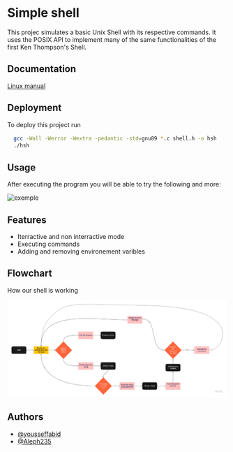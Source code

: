 # Simple shell

This projec simulates a basic Unix Shell with its respective commands. It uses the POSIX API to implement many of the same functionalities of the first Ken Thompson's Shell.

## Documentation

[Linux manual](https://www.man7.org/linux/man-pages/man1/man.1.html)


## Deployment

To deploy this project run

```bash
  gcc -Wall -Werror -Wextra -pedantic -std=gnu89 *.c shell.h -o hsh
  ./hsh
```


## Usage

After executing the program you will be able to try the following and more:

![exemple](/simple_shell/assets/shell.png?raw=true "")

## Features

- Iterractive and non interractive mode
- Executing commands
- Adding and removing environement varibles

 
## Flowchart

How our shell is working

![flowchart](/assets/Flowchart.jpg)

## Authors

- [@yousseffabid](https://github.com/yousseffabid)
- [@Aleph235](https://github.com/Aleph235)
